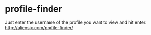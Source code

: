 # profile-finder
Just enter the username of the profile you want to view and hit enter.  
http://aliensix.com/profile-finder/
